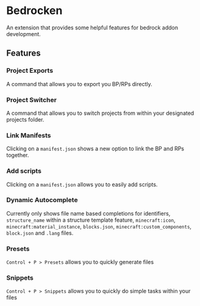 # Bedrocken

An extension that provides some helpful features for bedrock addon development.

## Features

### Project Exports

A command that allows you to export you BP/RPs directly.

### Project Switcher

A command that allows you to switch projects from within your designated projects folder.

### Link Manifests

Clicking on a `manifest.json` shows a new option to link the BP and RPs together.

### Add scripts

Clicking on a `manifest.json` allows you to easily add scripts.

### Dynamic Autocomplete

Currently only shows file name based completions for identifiers, `structure_name` within a structure template feature, `minecraft:icon`, `minecraft:material_instance`, `blocks.json`, `minecraft:custom_components`, `block.json` and `.lang` files.

### Presets

`Control + P > Presets` allows you to quickly generate files

### Snippets

`Control + P > Snippets` allows you to quickly do simple tasks within your files
